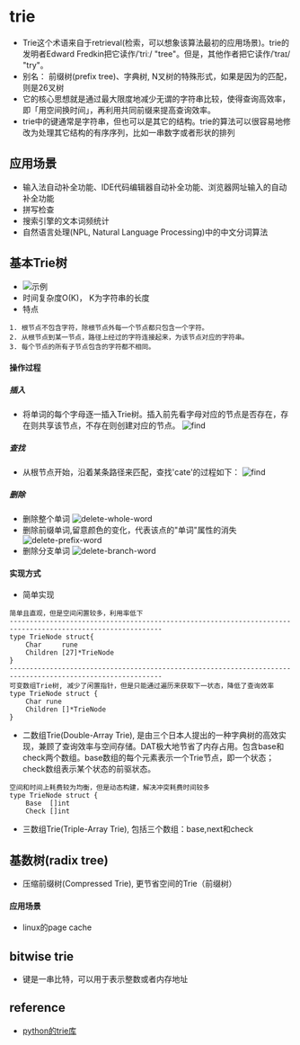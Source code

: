 # trie
* Trie这个术语来自于retrieval(检索，可以想象该算法最初的应用场景)。trie的发明者Edward Fredkin把它读作/ˈtriː/ "tree"。但是，其他作者把它读作/ˈtraɪ/ "try"。
* 别名： 前缀树(prefix tree)、字典树, N叉树的特殊形式，如果是因为的匹配，则是26叉树
* 它的核心思想就是通过最大限度地减少无谓的字符串比较，使得查询高效率，即「用空间换时间」，再利用共同前缀来提高查询效率。
* trie中的键通常是字符串，但也可以是其它的结构。trie的算法可以很容易地修改为处理其它结构的有序序列，比如一串数字或者形状的排列

## 应用场景
* 输入法自动补全功能、IDE代码编辑器自动补全功能、浏览器网址输入的自动补全功能
* 拼写检查
* 搜索引擎的文本词频统计
* 自然语言处理(NPL, Natural Language Processing)中的中文分词算法

## 基本Trie树
* ![示例](./assets/20201021215931.png)
* 时间复杂度O(K)， K为字符串的长度
* 特点
```
1. 根节点不包含字符，除根节点外每一个节点都只包含一个字符。
2. 从根节点到某一节点，路径上经过的字符连接起来，为该节点对应的字符串。
3. 每个节点的所有子节点包含的字符都不相同。
```
#### 操作过程
##### 插入
* 将单词的每个字母逐一插入Trie树。插入前先看字母对应的节点是否存在，存在则共享该节点，不存在则创建对应的节点。
![find](./assets/trie-insert.gif)
##### 查找
* 从根节点开始，沿着某条路径来匹配，查找'cate'的过程如下：
![find](./assets/trie-find.gif)
##### 删除
* 删除整个单词
![delete-whole-word](./assets/trie-delete-branch-word.gif)
* 删除前缀单词,留意颜色的变化，代表该点的"单词"属性的消失
![delete-prefix-word](./assets/trie-delete-branch-word.gif)
* 删除分支单词
![delete-branch-word](./assets/trie-delete-branch-word.gif)

#### 实现方式
* 简单实现
```
简单且直观，但是空间闲置较多，利用率低下
------------------------------------------------------------------------------------------------------------
type TrieNode struct{
	Char	 rune
	Children [27]*TrieNode
}
------------------------------------------------------------------------------------------------------------
可变数组Trie树, 减少了闲置指针，但是只能通过遍历来获取下一状态，降低了查询效率
type TrieNode struct {
	Char rune
	Children []*TrieNode
}
```
* 二数组Trie(Double-Array Trie), 是由三个日本人提出的一种字典树的高效实现，兼顾了查询效率与空间存储。DAT极大地节省了内存占用。包含base和check两个数组。base数组的每个元素表示一个Trie节点，即一个状态；check数组表示某个状态的前驱状态。
```
空间和时间上耗费较为均衡，但是动态构建，解决冲突耗费时间较多
type TrieNode struct {
	Base  []int
	Check []int
```
* 三数组Trie(Triple-Array Trie), 包括三个数组：base,next和check


## 基数树(radix tree)
* 压缩前缀树(Compressed Trie), 更节省空间的Trie（前缀树）
#### 应用场景
* linux的page cache

## bitwise trie
* 键是一串比特，可以用于表示整数或者内存地址



## reference
* [python的trie库](https://github.com/pytries/marisa-trie)